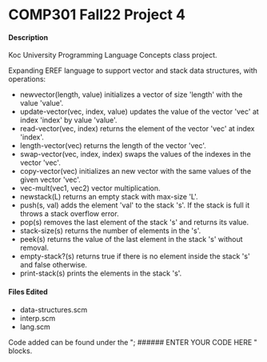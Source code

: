 # COMP301 Fall22 Project 4

#### Description
Koc University Programming Language Concepts class project.

Expanding EREF language to support vector and stack data structures, with operations:
- newvector(length, value) initializes a vector of size 'length' with the value 'value'.
- update-vector(vec, index, value) updates the value of the vector 'vec' at index 'index' by value 'value'.
- read-vector(vec, index) returns the element of the vector 'vec' at index 'index'.
-  length-vector(vec) returns the length of the vector 'vec'.
- swap-vector(vec, index, index) swaps the values of the indexes in the vector 'vec'.
- copy-vector(vec) initializes an new vector with the same values of the given vector 'vec'.
- vec-mult(vec1, vec2) vector multiplication.
- newstack(L) returns an empty stack with max-size 'L'.
- push(s, val) adds the element 'val' to the stack 's'. If the stack is full it throws a stack overflow error.
- pop(s) removes the last element of the stack 's' and returns its value.
- stack-size(s) returns the number of elements in the 's'.
- peek(s) returns the value of the last element in the stack 's' without removal.
- empty-stack?(s) returns true if there is no element inside the stack 's' and false otherwise.
- print-stack(s) prints the elements in the stack 's'.


#### Files Edited
- data-structures.scm
- interp.scm
- lang.scm

Code added can be found under the "; ###### ENTER YOUR CODE HERE " blocks.

